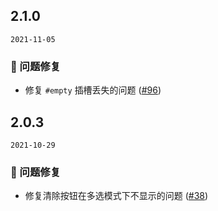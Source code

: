 ## 2.1.0

`2021-11-05`

### 🐛 问题修复

- 修复 `#empty` 插槽丢失的问题 ([#96](https://github.com/arco-design/arco-design-vue/pull/96))


## 2.0.3

`2021-10-29`

### 🐛 问题修复

- 修复清除按钮在多选模式下不显示的问题 ([#38](https://github.com/arco-design/arco-design-vue/pull/38))

